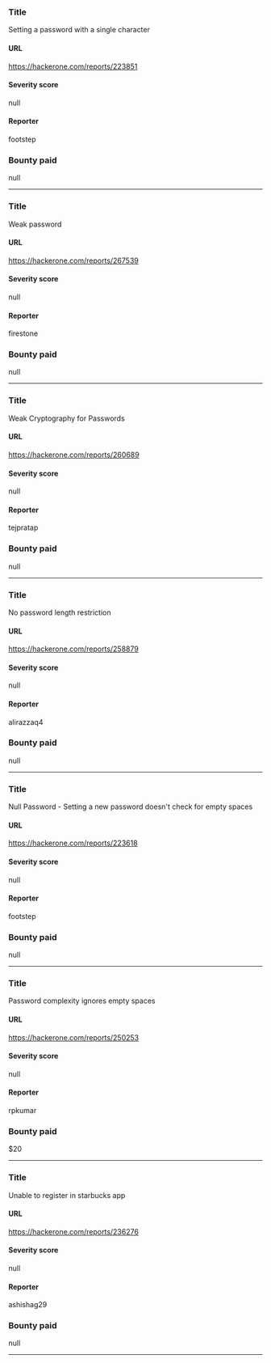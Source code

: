 ### Title
Setting a password with a single character
#### URL 
https://hackerone.com/reports/223851
#### Severity score
null
#### Reporter 
footstep
### Bounty paid
null


---


### Title
Weak password 
#### URL 
https://hackerone.com/reports/267539
#### Severity score
null
#### Reporter 
firestone
### Bounty paid
null


---


### Title
Weak Cryptography for Passwords
#### URL 
https://hackerone.com/reports/260689
#### Severity score
null
#### Reporter 
tejpratap
### Bounty paid
null


---


### Title
No password length restriction
#### URL 
https://hackerone.com/reports/258879
#### Severity score
null
#### Reporter 
alirazzaq4
### Bounty paid
null


---


### Title
Null Password - Setting a new password doesn't check for empty spaces
#### URL 
https://hackerone.com/reports/223618
#### Severity score
null
#### Reporter 
footstep
### Bounty paid
null


---


### Title
Password complexity ignores empty spaces
#### URL 
https://hackerone.com/reports/250253
#### Severity score
null
#### Reporter 
rpkumar
### Bounty paid
$20


---


### Title
Unable to register in starbucks app
#### URL 
https://hackerone.com/reports/236276
#### Severity score
null
#### Reporter 
ashishag29
### Bounty paid
null


---


